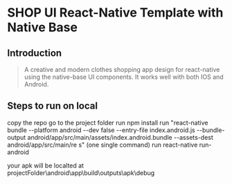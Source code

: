# SHOP UI React-Native Template with Native Base

## Introduction

> A creative and modern clothes shopping app design for react-native using the native-base UI components.
It works well with both IOS and Android.

## Steps to run on local
copy the repo
go to the project folder
run npm install
run "react-native bundle --platform android --dev false --entry-file index.android.js --bundle-output android/app/src/main/assets/index.android.bundle --assets-dest android/app/src/main/re
    s"   (one single command)
run react-native run-android

your apk will be localted at
projectFolder\android\app\build\outputs\apk\debug